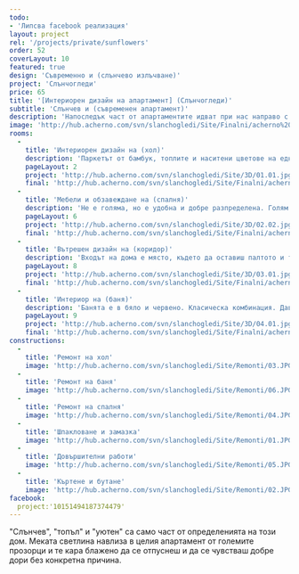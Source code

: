 ```yaml
---
todo:
- 'Липсва facebook реализация'
layout: project
rel: '/projects/private/sunflowers' 
order: 52
coverLayout: 10
featured: true
design: 'Съвременно и (слънчево излъчване)'
project: 'Слънчогледи'
price: 65
title: '[Интериорен дизайн на апартамент] (Слънчогледи)'
subtitle: 'Слънчев и (съвременен апартамент)'
description: 'Напоследък част от апартаментите идват при нас направо с името си. Слънчогледи е един от тях. Решихме, че това ще е идеалното име за слънчеви хора и слънчев апартамент.'
image: 'http://hub.acherno.com/svn/slanchogledi/Site/Finalni/acherno%20(1).jpg'
rooms:
  -
    title: 'Интериорен дизайн на (хол)'
    description: 'Паркетът от бамбук, топлите и наситени цветове на една от стените и на част от мебелите придават на обстановката лекота и неангажираност. Светлите тонове добавят приятен контраст към цялостния интериор. '
    pageLayout: 2
    project: 'http://hub.acherno.com/svn/slanchogledi/Site/3D/01.01.jpg'
    final: 'http://hub.acherno.com/svn/slanchogledi/Site/Finalni/acherno%20(2).jpg'
  -
    title: 'Мебели и обзавеждане на (спалня)'
    description: 'Не е голяма, но е удобна и добре разпределена. Голям гардероб, място за книги, висок скрин, мека табла и удобни лампи за четене. Меките и ненаситени тонове създават приятна обстановка, в която може лесно да се отпуснеш и да поспиш или просто да почетеш любимата си книга '
    pageLayout: 6
    project: 'http://hub.acherno.com/svn/slanchogledi/Site/3D/02.02.jpg'
    final: 'http://hub.acherno.com/svn/slanchogledi/Site/Finalni/acherno%20(6).jpg'
  -
    title: 'Вътрешен дизайн на (коридор)'
    description: 'Входът на дома е място, където да оставиш палтото и тежката си чанта след дългия работен ден, да събуеш обувките си, да нахлузиш меките си пантофи и да се потопиш в спокойния си, сигурен дом. '
    pageLayout: 8
    project: 'http://hub.acherno.com/svn/slanchogledi/Site/3D/03.01.jpg'
    final: 'http://hub.acherno.com/svn/slanchogledi/Site/Finalni/acherno%20(12).jpg'
  -
    title: 'Интериор на (баня)'
    description: 'Банята е в бяло и червено. Класическа комбинация. Дава ти заряда, от който имаш нужда, в началото на деня и те ободрява в неговия край. Снабдена е с малка и компактна вана за неделните следобеди и удобно място за бърз душ. За да се получи това, се наложи да разбием няколко стени, пренаредихме малко нови, за да разширим наличната баня и да намерим място за всичко необходимо. '
    pageLayout: 9
    project: 'http://hub.acherno.com/svn/slanchogledi/Site/3D/04.01.jpg'
    final: 'http://hub.acherno.com/svn/slanchogledi/Site/Finalni/acherno%20(8).jpg'
constructions:
  - 
    title: 'Ремонт на хол'
    image: 'http://hub.acherno.com/svn/slanchogledi/Site/Remonti/03.JPG'
  - 
    title: 'Ремонт на баня'
    image: 'http://hub.acherno.com/svn/slanchogledi/Site/Remonti/06.JPG'
  - 
    title: 'Ремонт на спалня'
    image: 'http://hub.acherno.com/svn/slanchogledi/Site/Remonti/04.JPG'
  - 
    title: 'Шпакловане и замазка'
    image: 'http://hub.acherno.com/svn/slanchogledi/Site/Remonti/01.JPG'
  - 
    title: 'Довършителни работи'
    image: 'http://hub.acherno.com/svn/slanchogledi/Site/Remonti/05.JPG'
  - 
    title: 'Къртене и бутане'
    image: 'http://hub.acherno.com/svn/slanchogledi/Site/Remonti/02.JPG'
facebook:
  project:'10151494187374479'    
---
```

"Слънчев", "топъл" и "уютен" са само част от определенията на този дом. Меката светлина навлиза в целия апартамент от големите прозорци и те кара блажено да се отпуснеш и да се чувстваш добре дори без конкретна причина. 
